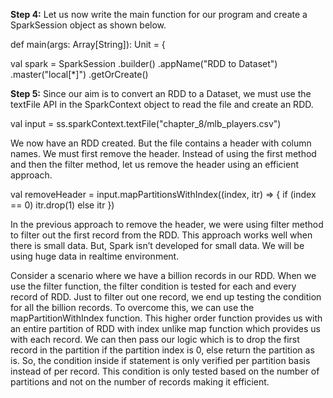 
**Step 4:** Let us now write the main function for our program and create a SparkSession object as shown below.

def main(args: Array[String]): Unit = {

  val spark = SparkSession
    .builder()
    .appName("RDD to Dataset")
    .master("local[*]")
    .getOrCreate()

 



**Step 5:** Since our aim is to convert an RDD to a Dataset, we must use the textFile API in the SparkContext object to read the file and create an RDD.

val input = ss.sparkContext.textFile("chapter_8/mlb_players.csv")

We now have an RDD created. But the file contains a header with column names. We must first remove the header. Instead of using the first method and then the filter method, let us remove the header using an efficient approach.

val removeHeader = input.mapPartitionsWithIndex((index, itr) => {
  if (index == 0) itr.drop(1) else itr
})

In the previous approach to remove the header, we were using filter method to filter out the first record from the RDD. This approach works well when there is small data. But, Spark isn’t developed for small data. We will be using huge data in realtime environment.

Consider a scenario where we have a billion records in our RDD. When we use the filter function, the filter condition is tested for each and every record of RDD. Just to filter out one record, we end up testing the condition for all the billion records. To overcome this, we can use the mapPartitionWithIndex function. This higher order function provides us with an entire partition of RDD with index unlike map function which provides us with each record. We can then pass our logic which is to drop the first record in the partition if the partition index is 0, else return the partition as is. So, the condition inside if statement is only verified per partition basis instead of per record. This condition is only tested based on the number of partitions and not on the number of records making it efficient.
 

 